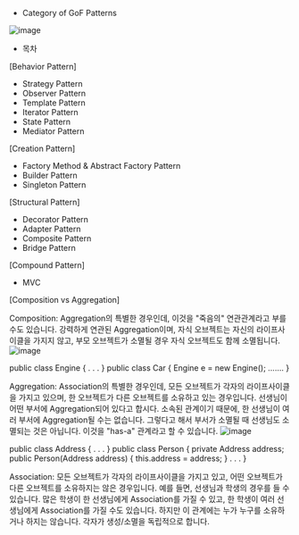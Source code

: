- Category of GoF Patterns

![image](https://user-images.githubusercontent.com/69576676/131095583-69517194-a4d1-4c16-b190-5f90298ca675.png)


- 목차

[Behavior Pattern]
- Strategy Pattern
- Observer Pattern
- Template Pattern
- Iterator Pattern
- State Pattern
- Mediator Pattern

[Creation Pattern]
- Factory Method & Abstract Factory Pattern
- Builder Pattern
- Singleton Pattern

[Structural Pattern]
- Decorator Pattern
- Adapter Pattern
- Composite Pattern
- Bridge Pattern

[Compound Pattern]
- MVC




[Composition vs Aggregation]

Composition: Aggregation의 특별한 경우인데, 이것을 "죽음의" 연관관계라고 부를 수도 있습니다. 강력하게 연관된 Aggregation이며, 자식 오브젝트는 자신의 라이프사이클을 가지지 않고, 부모 오브젝트가 소멸될 경우 자식 오브젝트도 함께 소멸됩니다.
![image](https://user-images.githubusercontent.com/69576676/131211555-84d97606-1cf6-4c69-9488-9440367729cc.png)

public class Engine
{
 . . . 
}
public class Car
{
    Engine e = new Engine();
    .......
}

Aggregation: Association의 특별한 경우인데, 모든 오브젝트가 각자의 라이프사이클을 가지고 있으며, 한 오브젝트가 다른 오브젝트를 소유하고 있는 경우입니다.
선생님이 어떤 부서에 Aggregation되어 있다고 합시다. 소속된 관계이기 때문에, 한 선생님이 여러 부서에 Aggregation될 수는 없습니다. 그렇다고 해서 부서가 소멸될 때 선생님도 소멸되는 것은 아닙니다. 이것을 "has-a" 관계라고 할 수 있습니다.
![image](https://user-images.githubusercontent.com/69576676/131211585-671c635e-5ab3-4a56-9f04-db27e476bcb5.png)

public class Address
{
 . . .
}
public class Person
{
     private Address address;
     public Person(Address address)
     {
         this.address = address;
     }
     . . .
}
  
Association: 모든 오브젝트가 각자의 라이프사이클을 가지고 있고, 어떤 오브젝트가 다른 오브젝트를 소유하지는 않은 경우입니다.
예를 들면, 선생님과 학생의 경우를 들 수 있습니다. 많은 학생이 한 선생님에게 Association를 가질 수 있고, 한 학생이 여러 선생님에게 Association를 가질 수도 있습니다. 하지만 이 관계에는 누가 누구를 소유하거나 하지는 않습니다. 각자가 생성/소멸을 독립적으로 합니다.
